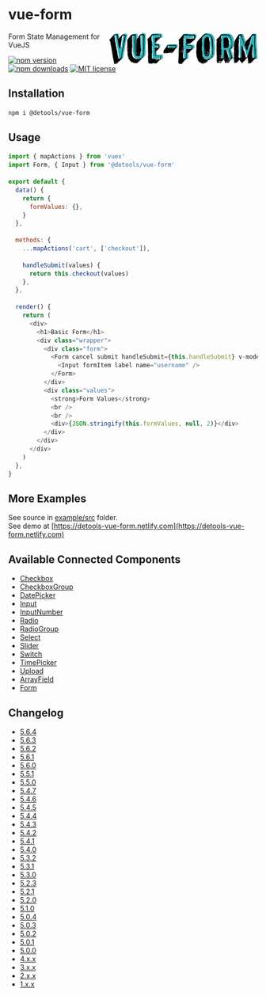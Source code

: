 # vue-form

<img align="right" src="twitter_header_photo_1.png" />

Form State Management for VueJS

[![npm version](http://img.shields.io/npm/v/@detools/vue-form.svg?style=flat)](https://npmjs.org/package/@detools/vue-form 'View this project on npm')
[![npm downloads](https://img.shields.io/npm/dm/@detools/vue-form.svg)](https://npmjs.org/package/@detools/vue-form 'View this project on npm')
[![MIT license](http://img.shields.io/badge/license-MIT-brightgreen.svg)](http://opensource.org/licenses/MIT)

## Installation

```bash
npm i @detools/vue-form
```

## Usage

```js
import { mapActions } from 'vuex'
import Form, { Input } from '@detools/vue-form'

export default {
  data() {
    return {
      formValues: {},
    }
  },

  methods: {
    ...mapActions('cart', ['checkout']),

    handleSubmit(values) {
      return this.checkout(values)
    },
  },

  render() {
    return (
      <div>
        <h1>Basic Form</h1>
        <div class="wrapper">
          <div class="form">
            <Form cancel submit handleSubmit={this.handleSubmit} v-model={this.formValues}>
              <Input formItem label name="username" />
            </Form>
          </div>
          <div class="values">
            <strong>Form Values</strong>
            <br />
            <br />
            <div>{JSON.stringify(this.formValues, null, 2)}</div>
          </div>
        </div>
      </div>
    )
  },
}
```

## More Examples

See source in [example/src](/example/src) folder.  
See demo at [https://detools-vue-form.netlify.com](https://detools-vue-form.netlify.com)

## Available Connected Components

- [Checkbox](/VueForm/components/ConnectedCheckbox.js)
- [CheckboxGroup](/VueForm/components/ConnectedCheckboxGroup.js)
- [DatePicker](/VueForm/components/ConnectedDatePicker.js)
- [Input](/VueForm/components/ConnectedInput.js)
- [InputNumber](/VueForm/components/ConnectedInputNumber.js)
- [Radio](/VueForm/components/ConnectedRadio.js)
- [RadioGroup](/VueForm/components/ConnectedRadioGroup.js)
- [Select](/VueForm/components/ConnectedSelect.js)
- [Slider](/VueForm/components/ConnectedSlider.js)
- [Switch](/VueForm/components/ConnectedSwitch.js)
- [TimePicker](/VueForm/components/ConnectedTimePicker.js)
- [Upload](/VueForm/components/ConnectedUpload.js)
- [ArrayField](/VueForm/components/ConnectedArrayField.js)
- [Form](/VueForm/components/Form/Form.vue)

## Changelog

- [5.6.4](/CHANGELOG.md#564)
- [5.6.3](/CHANGELOG.md#563)
- [5.6.2](/CHANGELOG.md#562)
- [5.6.1](/CHANGELOG.md#561)
- [5.6.0](/CHANGELOG.md#560)
- [5.5.1](/CHANGELOG.md#551)
- [5.5.0](/CHANGELOG.md#550)
- [5.4.7](/CHANGELOG.md#547)
- [5.4.6](/CHANGELOG.md#546)
- [5.4.5](/CHANGELOG.md#545)
- [5.4.4](/CHANGELOG.md#544)
- [5.4.3](/CHANGELOG.md#543)
- [5.4.2](/CHANGELOG.md#542)
- [5.4.1](/CHANGELOG.md#541)
- [5.4.0](/CHANGELOG.md#540)
- [5.3.2](/CHANGELOG.md#532)
- [5.3.1](/CHANGELOG.md#531)
- [5.3.0](/CHANGELOG.md#530)
- [5.2.3](/CHANGELOG.md#522)
- [5.2.1](/CHANGELOG.md#521)
- [5.2.0](/CHANGELOG.md#520)
- [5.1.0](/CHANGELOG.md#510)
- [5.0.4](/CHANGELOG.md#504)
- [5.0.3](/CHANGELOG.md#503)
- [5.0.2](/CHANGELOG.md#502)
- [5.0.1](/CHANGELOG.md#501)
- [5.0.0](/CHANGELOG.md#500)
- [4.x.x](/CHANGELOG.md#4140)
- [3.x.x](/CHANGELOG.md#3619)
- [2.x.x](/CHANGELOG.md#278)
- [1.x.x](/CHANGELOG.md#150)
